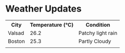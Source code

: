 # Weather Updates

<!-- WEATHER-UPDATE-START -->
<table><tr><th>City</th><th>Temperature (°C)</th><th>Condition</th></tr><tr><td>Valsad</td><td>26.2</td><td>Patchy light rain</td></tr><tr><td>Boston</td><td>25.3</td><td>Partly Cloudy</td></tr><tr><td></td><td></td><td></td></tr></table>
<!-- WEATHER-UPDATE-END -->
